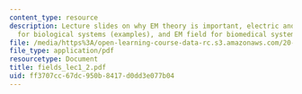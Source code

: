 ```yaml
---
content_type: resource
description: Lecture slides on why EM theory is important, electric and magnetic fields
  for biological systems (examples), and EM field for biomedical systems (examples).
file: /media/https%3A/open-learning-course-data-rc.s3.amazonaws.com/20-330j-fields-forces-and-flows-in-biological-systems-spring-2007/ff3707cc67dc950b8417d0dd3e077b04_fields_lec1_2.pdf
file_type: application/pdf
resourcetype: Document
title: fields_lec1_2.pdf
uid: ff3707cc-67dc-950b-8417-d0dd3e077b04
---
```

